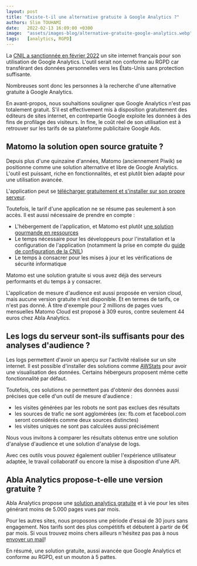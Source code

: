 ```yaml
---
layout: post
title: "Existe-t-il une alternative gratuite à Google Analytics ?"
authors: Slim TOUHAMI
date:   2022-02-13 16:09:00 +0300
image:  "assets/images-blog/alternative-gratuite-google-analytics.webp"
tags:   [analytics, RGPD]
---
```


La [CNIL a sanctionnée en février 2022](https://www.cnil.fr/fr/utilisation-de-google-analytics-et-transferts-de-donnees-vers-les-etats-unis-la-cnil-met-en-demeure) un site internet français pour son utilisation de Google Analytics. L'outil serait non conforme au RGPD car transférant des données personnelles vers les États-Unis sans protection suffisante.

Nombreuses sont donc les personnes à la recherche d'une alternative gratuite à Google Analytics.

En avant-propos, nous souhaitions souligner que Google Analytics n'est pas totalement gratuit. S'il est effectivement mis à disposition gratuitement des éditeurs de sites internet, en contrepartie Google exploite les données à des fins de profilage des visiteurs. In fine, le coût réel de son utilisation est à retrouver sur les tarifs de sa plateforme publicitaire Google Ads.

## Matomo la solution open source gratuite ?

Depuis plus d'une quinzaine d'années, Matomo (anciennement Piwik) se positionne comme une solution alternative et libre de Google Analytics. L'outil est puissant, riche en fonctionnalités, et est plutôt bien adapté pour une utilisation avancée.

L'application peut se [télécharger gratuitement et s'installer sur son propre serveur](https://fr.matomo.org/docs/installation/).

Toutefois, le tarif d'une application ne se résume pas seulement à son accès. Il est aussi nécessaire de prendre en compte :
- L'hébergement de l'application, et Matomo est plutôt [une solution gourmande en ressources](https://fr.matomo.org/docs/requirements/)
- Le temps nécessaire pour les développeurs pour l'installation et la configuration de l'application (notamment la prise en compte du [guide de configuration de la CNIL](https://www.cnil.fr/sites/default/files/atoms/files/matomo_analytics_-_exemption_-_guide_de_configuration.pdf))
- Le temps à consacrer pour les mises à jour et les vérifications de sécurité informatique

Matomo est une solution gratuite si vous avez déjà des serveurs performants et du temps à y consacrer.

L'application de mesure d'audience est aussi proposée en version cloud, mais aucune version gratuite n'est disponible. Et en termes de tarifs, ce n'est pas donné. À titre d'exemple pour 2 millions de pages vues mensuelles Matomo Cloud est proposé à 309 euros, contre seulement 44 euros chez Abla Analytics.

## Les logs du serveur sont-ils suffisants pour des analyses d'audience ?

Les logs permettent d'avoir un aperçu sur l'activité réalisée sur un site internet. Il est possible d'installer des solutions comme [AWStats](https://github.com/eldy/awstats) pour avoir une visualisation des données. Certains hébergeurs proposent même cette fonctionnalité par défaut.

Toutefois, ces solutions ne permettent pas d'obtenir des données aussi précises que celle d'un outil de mesure d'audience :
- les visites générées par les robots ne sont pas exclues des résultats
- les sources de trafic ne sont agglomérées (ex: fb.com et facebool.com seront considérés comme deux sources distinctes)
- les visites uniques ne sont pas calculées aussi précisément

Nous vous invitons à comparer les résultats obtenus entre une solution d'analyse d'audience et une solution d'analyse de logs.

Avec ces outils vous pouvez également oublier l'expérience utilisateur adaptée, le travail collaboratif ou encore la mise à disposition d'une API.

## Abla Analytics propose-t-elle une version gratuite ?

Abla Analytics propose une [solution analytics gratuite](https://abla.io/alternative-google-analytics-pas-cher.html#analytics-gratuit) et à vie pour les sites générant moins de 5.000 pages vues par mois.

Pour les autres sites, nous proposons une période d'essai de 30 jours sans engagement. Nos tarifs sont des plus compétitifs et débutent à partir de 6€ par mois. Si vous trouvez moins chers ailleurs n'hésitez pas pas à nous [envoyer un mail](mailto:bonjour@abla.io)!

En résumé, une solution gratuite, aussi avancée que Google Analytics et conforme au RGPD, est un mouton à 5 pattes. 
